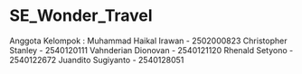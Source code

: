 # SE_Wonder_Travel

Anggota Kelompok :
Muhammad Haikal Irawan - 2502000823
Christopher Stanley - 2540120111
Vahnderian Dionovan - 2540121120
Rhenald Setyono - 2540122672
Juandito Sugiyanto - 2540128051

